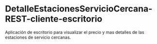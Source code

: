 # DetalleEstacionesServicioCercana-REST-cliente-escritorio
Aplicación de escritorio para visualizar el precio y mas detalles de las estaciones de servicio cercanas.
